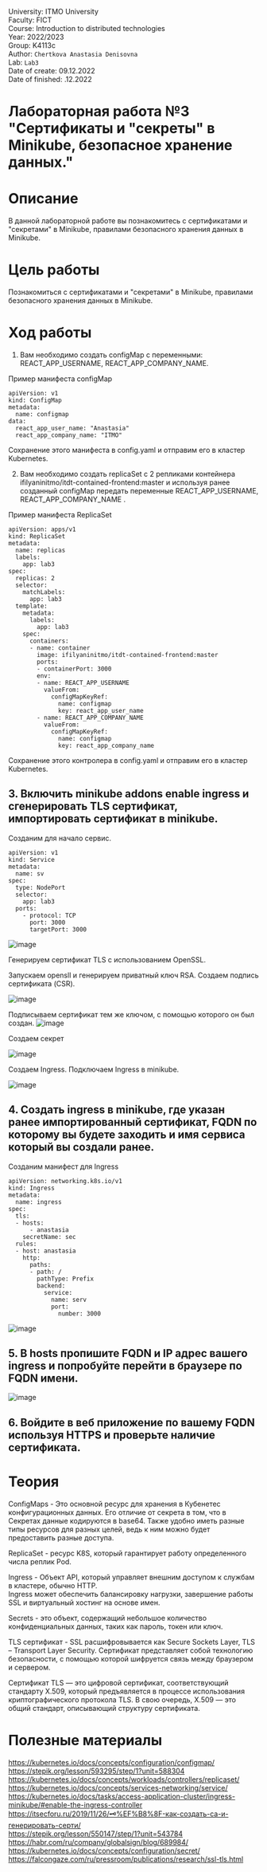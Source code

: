University: ITMO University <br />
Faculty: FICT <br />
Course: Introduction to distributed technologies <br />
Year: 2022/2023 <br />
Group: K4113c <br />
Author:  `Chertkova Anastasia Denisovna ` <br />
Lab: `Lab3 ` <br />
Date of create: 09.12.2022 <br />
Date of finished: .12.2022 <br />



# Лабораторная работа №3 "Сертификаты и "секреты" в Minikube, безопасное хранение данных."

# Описание

В данной лабораторной работе вы познакомитесь с сертификатами и "секретами" в Minikube, правилами безопасного хранения данных в Minikube.

# Цель работы

Познакомиться с сертификатами и "секретами" в Minikube, правилами безопасного хранения данных в Minikube.

# Ход работы

1. Вам необходимо создать configMap с переменными: REACT_APP_USERNAME, REACT_APP_COMPANY_NAME.

Пример манифеста configMap

```
apiVersion: v1
kind: ConfigMap
metadata:
  name: configmap
data:
  react_app_user_name: "Anastasia"
  react_app_company_name: "ITMO"
```
Сохранение этого манифеста в config.yaml и отправим его в кластер Kubernetes. 


2. Вам необходимо создать replicaSet с 2 репликами контейнера ifilyaninitmo/itdt-contained-frontend:master и используя ранее созданный configMap передать переменные REACT_APP_USERNAME, REACT_APP_COMPANY_NAME .

Пример манифеста ReplicaSet

```
apiVersion: apps/v1
kind: ReplicaSet
metadata:
  name: replicas
  labels:
    app: lab3
spec:
  replicas: 2
  selector:
    matchLabels:
      app: lab3
  template:
    metadata:
      labels:
        app: lab3
    spec:
      containers:
      - name: container
        image: ifilyaninitmo/itdt-contained-frontend:master
        ports:
        - containerPort: 3000
        env:
        - name: REACT_APP_USERNAME
          valueFrom:
            configMapKeyRef:
              name: configmap
              key: react_app_user_name
        - name: REACT_APP_COMPANY_NAME
          valueFrom:
            configMapKeyRef:
              name: configmap
              key: react_app_company_name
```

Сохранение этого контролера в config.yaml и отправим его в кластер Kubernetes. 

## 3. Включить minikube addons enable ingress и сгенерировать TLS сертификат, импортировать сертификат в minikube.

Созданим для начало сервис. 

```
apiVersion: v1
kind: Service
metadata:
  name: sv
spec:
  type: NodePort
  selector:
    app: lab3
  ports:
    - protocol: TCP
      port: 3000
      targetPort: 3000
```

![image](https://user-images.githubusercontent.com/71637557/208991799-87639770-683a-4987-be2e-3669e18f8644.png)

Генерируем сертификат TLS с использованием OpenSSL.

Запускаем opensll и генерируем приватный ключ RSA. Создаем подпись сертификата (CSR).

![image](https://user-images.githubusercontent.com/71637557/208966612-7e3ccf14-4281-4e43-b4e7-0b7e5adadadd.png)

Подписываем сертификат тем же ключом, с помощью которого он был создан.
![image](https://user-images.githubusercontent.com/71637557/208967521-1de097fe-f3de-484b-b9d9-1f28cf794120.png)

Создаем секрет

![image](https://user-images.githubusercontent.com/71637557/208971811-f95f6c2c-7084-48fc-a208-88b83d96d1c7.png)

Создаем Ingress. Подключаем Ingress в minikube.

![image](https://user-images.githubusercontent.com/71637557/208973821-31b64795-6357-47c2-940b-fbd83ba79584.png)


## 4. Создать ingress в minikube, где указан ранее импортированный сертификат, FQDN по которому вы будете заходить и имя сервиса который вы создали ранее.

Созданим манифест для Ingress

```
apiVersion: networking.k8s.io/v1
kind: Ingress
metadata:
  name: ingress
spec:
  tls:
  - hosts:
      - anastasia
    secretName: sec
  rules:
  - host: anastasia
    http:
      paths:
      - path: /
        pathType: Prefix
        backend:
          service:
            name: serv
            port:
              number: 3000
```

![image](https://user-images.githubusercontent.com/71637557/208976560-0fcd765e-9f5d-4654-b6b3-37ed4a5b6b65.png)

## 5. В hosts пропишите FQDN и IP адрес вашего ingress и попробуйте перейти в браузере по FQDN имени.

![image](https://user-images.githubusercontent.com/71637557/208975791-3ed823a1-7ae5-4702-bde6-ac41aff5282d.png)


## 6. Войдите в веб приложение по вашему FQDN используя HTTPS и проверьте наличие сертификата.



# Теория

ConfigMaps - Это основной ресурс для хранения в Кубенетес конфигурационных данных. Его отличие от секрета в том, что в Секретах данные кодируются в base64. Также удобно иметь разные типы ресурсов для разных целей, ведь к ним можно будет предоставить разные доступа. <br />

ReplicaSet - ресурс K8S, который гарантирует работу определенного числа реплик Pod.<br /> 

Ingress - Объект API, который управляет внешним доступом к службам в кластере, обычно HTTP. <br />
Ingress может обеспечить балансировку нагрузки, завершение работы SSL и виртуальный хостинг на основе имен.<br />

Secrets -  это объект, содержащий небольшое количество конфиденциальных данных, таких как пароль, токен или ключ.<br />

TLS сертификат - SSL расшифровывается как Secure Sockets Layer, TLS – Transport Layer Security. Сертификат представляет собой технологию безопасности, с помощью которой шифруется связь между браузером и сервером. <br />

Сертификат TLS — это цифровой сертификат, соответствующий стандарту X.509, который предъявляется в процессе использования криптографического протокола TLS. В свою очередь, X.509 — это общий стандарт, описывающий структуру сертификата. <br />

# Полезные материалы

https://kubernetes.io/docs/concepts/configuration/configmap/ <br />
https://stepik.org/lesson/593295/step/1?unit=588304 <br />
https://kubernetes.io/docs/concepts/workloads/controllers/replicaset/   <br />
https://kubernetes.io/docs/concepts/services-networking/service/  <br />
https://kubernetes.io/docs/tasks/access-application-cluster/ingress-minikube/#enable-the-ingress-controller  <br />
https://itsecforu.ru/2019/11/26/🗝%EF%B8%8F-как-создать-ca-и-генерировать-серти/  <br />
https://stepik.org/lesson/550147/step/1?unit=543784  <br />
https://habr.com/ru/company/globalsign/blog/689984/ <br />
https://kubernetes.io/docs/concepts/configuration/secret/ <br />
https://falcongaze.com/ru/pressroom/publications/research/ssl-tls.html

